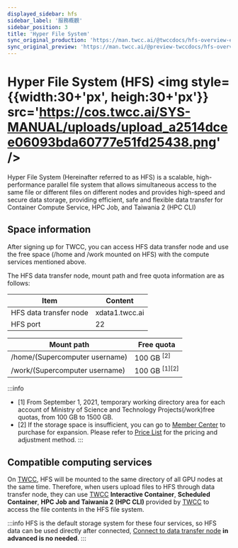 ```yaml
---
displayed_sidebar: hfs
sidebar_label: '服務概觀'
sidebar_position: 3
title: 'Hyper File System'
sync_original_production: 'https://man.twcc.ai/@twccdocs/hfs-overview-en' 
sync_original_preview: 'https://man.twcc.ai/@preview-twccdocs/hfs-overview-en'
---
```


# Hyper File System (HFS) <img style={{width:30+'px', heigh:30+'px'}} src='https://cos.twcc.ai/SYS-MANUAL/uploads/upload_a2514dcee06093bda60777e51fd25438.png' />

Hyper File System (Hereinafter referred to as HFS) is a scalable, high-performance parallel file system that allows simultaneous access to the same file or different files on different nodes and provides high-speed and secure data storage, providing efficient, safe and flexible data transfer for Container Compute Service, HPC Job, and Taiwania 2 (HPC CLI)



## Space information

After signing up for TWCC, you can access HFS data transfer node and use the free space (/home and /work mounted on HFS) with the compute services mentioned above.


The HFS data transfer node, mount path and free quota information are as follows:


| Item | Content |
| -------- | -------- |
| HFS data transfer node|xdata1.twcc.ai| 
| HFS port | 22|


|Mount path|Free quota|
 | -------- |-------- |
|/home/(Supercomputer username)|100 GB <sup> [2] </sup>|
|/work/(Supercomputer username)|100 GB <sup> [1][2] </sup>|


:::info
- [1] From September 1, 2021, temporary working directory area for each account of Ministry of Science and Technology Projects(/work)free quotas, from 100 GB to 1500 GB.
- [2] If the storage space is insufficient, you can go to [<ins>Member Center<i class="fa fa-question-circle fa-question-circle-for-service" aria-hidden="true"></i ></ins>](https://man.twcc.ai/@twsdocs/howto-service-access-service-zh) to purchase for expansion. Please refer to [<ins>Price List</ins>](https://www.twcc.ai/doc?page=price#%E9%AB%98%E9%80%9F%E6%AA%94%E6%A1%88%E7%B3%BB%E7%B5%B1-Hyper-File-System-HFS) for the pricing and adjustment method.
:::

## Compatible computing services

On [TWCC](http://www.twcc.ai), HFS will be mounted to the same directory of all GPU nodes at the same time. Therefore, when users upload files to HFS through data transfer node, they can use [TWCC](http://www.twcc.ai) **Interactive Container**, **Scheduled Container**, **HPC Job and Taiwania 2 (HPC CLI)** provided by [TWCC](http://www.twcc.ai) to access the file contents in the HFS file system.


:::info
HFS is the default storage system for these four services, so HFS data can be used directly after connected, [<ins>Connect to data transfer node</ins>](https://man.twcc.ai/@twccdocs/doc-hfs-main-en/%2F%40TWSC%2Fguide-hfs-connect-to-data-transfer-node-en) **in advanced is no needed**.
:::
